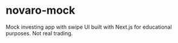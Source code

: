 # novaro-mock
Mock investing app with swipe UI built with Next.js for educational purposes. Not real trading.
